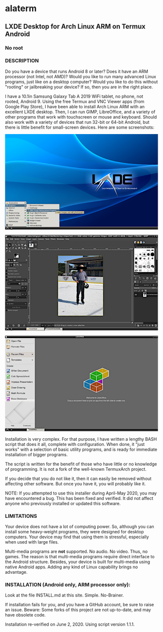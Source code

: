 # alaterm
## LXDE Desktop for Arch Linux ARM on Termux Android
### No root

### DESCRIPTION

Do you have a device that runs Android 8 or later?
Does it have an ARM processor (not Intel, not AMD)?
Would you like to run many advanced Linux programs, just like on a desktop computer?
Would you like to do this without "rooting" or jailbreaking your device?
If so, then you are in the right place.

I have a 10.1in Samsung Galaxy Tab A 2019 WiFi tablet, no phone, not rooted, Android 9.
Using the free Termux and VNC Viewer apps (from Google Play Store),
I have been able to install Arch Linux ARM with an excellent LXDE desktop.
Then, I can run GIMP, LibreOffice,
and a variety of other programs that work with touchscreen or mouse and keyboard.
Should also work with a variety of devices that run 32-bit or 64-bit Android,
but there is little benefit for small-screen devices.
Here are some screenshots:

![screenshot of LXDE desktop with expanded menu](alaterm-lxde.png)

![screenshot of GIMP](alaterm-gimp.png)

![screenshot of LIbreOffice](libreoffice.png)

Installation is very complex.
For that purpose, I have written a lengthy BASH script that does it all, complete with configuration.
When done, it "just works" with a selection of basic utility programs,
and is ready for immediate installation of bigger programs.

The script is written for the benefit of those who have little or no knowledge of programming.
It is not a fork of the well-known TermuxArch project.

If you decide that you do not like it, then it can easily be removed without affecting other software.
But once you have it, you will probably like it.

NOTE: If you attempted to use this installer during April-May 2020, you may have encountered a bug.
This has been fixed and verified.
It did not affect anyone who previously installed or updated this software.

### LIMITATIONS

Your device does not have a lot of computing power.
So, although you can install some heavy-weight programs, they were designed for desktop computers.
Your device may find that using them is stressful, especially when used with large files.

Multi-media programs are **not** supported. No audio. No video. Thus, no games.
The reason is that multi-media programs require direct interface to the Android structure.
Besides, your device is built for multi-media using native Android apps.
Adding any kind of Linux capability brings no advantage.

### INSTALLATION (Android only, ARM processor only):

Look at the file INSTALL.md at this site. Simple. No-Brainer.

If installation fails for you, and you have a GitHub account, be sure to raise an issue.
Beware: Some forks of this project are not up-to-date, and may have obsolete code.

Installation re-verified on June 2, 2020. Using script version 1.1.1.
